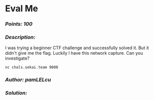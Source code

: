 # Eval Me

### _Points: 100_

### _Description:_

I was trying a beginner CTF challenge and successfully solved it. But it didn't give me the flag. Luckily I have this network capture. Can you investigate?

`nc chals.sekai.team 9000`


### _Author: pamLELcu_

### _Solution:_
